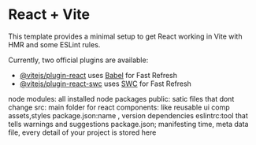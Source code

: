 # React + Vite

This template provides a minimal setup to get React working in Vite with HMR and some ESLint rules.

Currently, two official plugins are available:

- [@vitejs/plugin-react](https://github.com/vitejs/vite-plugin-react/blob/main/packages/plugin-react/README.md) uses [Babel](https://babeljs.io/) for Fast Refresh
- [@vitejs/plugin-react-swc](https://github.com/vitejs/vite-plugin-react-swc) uses [SWC](https://swc.rs/) for Fast Refresh

node modules: all installed node packages
public: satic files that dont change
src: main folder for react
components: like reusable ui comp
assets,styles
package.json:name , version dependencies
eslintrc:tool that tells warnings and suggestions
package.json; manifesting time, meta data file, every detail of your project is stored here
